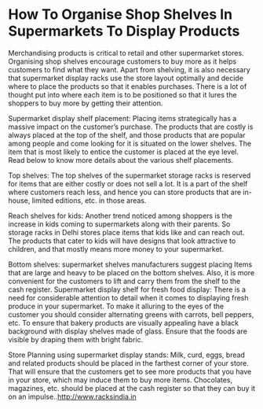 # How To Organise Shop Shelves In Supermarkets To Display Products
Merchandising products is critical to retail and other supermarket stores. Organising shop shelves encourage customers to buy more as it helps customers to find what they want. Apart from shelving, it is also necessary that supermarket display racks use the store layout optimally and decide where to place the products so that it enables purchases. There is a lot of thought put into where each item is to be positioned so that it lures the shoppers to buy more by getting their attention.

Supermarket display shelf placement:
Placing items strategically has a massive impact on the customer’s purchase. The products that are costly is always placed at the top of the shelf, and those products that are popular among people and come looking for it is situated on the lower shelves. The item that is most likely to entice the customer is placed at the eye level. Read below to know more details about the various shelf placements.

Top shelves: The top shelves of the supermarket storage racks is reserved for items that are either costly or does not sell a lot. It is a part of the shelf where customers reach less, and hence you can store products that are in-house, limited editions, etc. in those areas.

Reach shelves for kids: Another trend noticed among shoppers is the increase in kids coming to supermarkets along with their parents. So storage racks in Delhi stores place items that kids like and can reach out. The products that cater to kids will have designs that look attractive to children, and that mostly means more money to your supermarket.

Bottom shelves: supermarket shelves manufacturers suggest placing Items that are large and heavy to be placed on the bottom shelves. Also, it is more convenient for the customers to lift and carry them from the shelf to the cash register.
Supermarket display shelf for fresh food display: There is a need for considerable attention to detail when it comes to displaying fresh produce in your supermarket. To make it alluring to the eyes of the customer you should consider alternating greens with carrots, bell peppers, etc. To ensure that bakery products are visually appealing have a black background with display shelves made of glass. Ensure that the foods are visible by draping them with bright fabric.

Store Planning using supermarket display stands: Milk, curd, eggs, bread and related products should be placed in the farthest corner of your store. That will ensure that the customers get to see more products that you have in your store, which may induce them to buy more items. Chocolates, magazines, etc. should be placed at the cash register so that they can buy it on an impulse..http://www.racksindia.in
